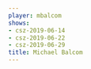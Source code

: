 ```yaml
---
player: mbalcom
shows:
- csz-2019-06-14
- csz-2019-06-22
- csz-2019-06-29
title: Michael Balcom
---
```

